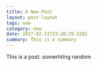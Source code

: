```yaml
---
title: A New Post
layout: post-layout
tags: new
category: new
date: 2017-02-21T23:28:29.520Z
summary: This is a summary
---
```


This is a post. somerhting random